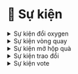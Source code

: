 # 🎁 Sự kiện



<details>

<summary>Sự kiện đổi oxygen</summary>

Sự kiện này người dùng có thể đổi oxygen của mình lấy các vật phẩm trong sự kiện. Mỗi 1 vật phẩm chỉ được đổi 1 lần\
ví dụ: \
1000 oxyden đổi lấy 5 phân bón\
10000 oxygen đổi lấy 5 vé sự kiện\
100000 oxygen đổi lấy 1 chậu/ cây giới hạn

</details>

<details>

<summary>Sự kiện vòng quay</summary>

Sự kiện này người dùng sẽ quay vòng quay để nhận thưởng. Vòng quay sẽ ngưng nếu người dùng quay được vật phẩm cấp cao là cây/ chậu

</details>

<details>

<summary>Sự kiện mở hộp quà</summary>

Sự kiện này người dùng sẽ được mở ngẫu nhiên 2/6 hộp quà. sau khi mở song thì sẽ kết thúc sự kiện

</details>

<details>

<summary>Sự kiện trao đổi</summary>

Sự kiện này người dùng sẽ trao đổi oxygen để lấy vật phẩm của 1 người chơi khác. Vật phẩm đó có thể lớn hơn cấp độ của người mua. nhưng không phải vật phẩm đặc biệt

</details>

<details>

<summary>Sự kiện vote</summary>

Hệ thống tổ chức cuộc bình chọn 10 hộp quà. (Mỗi hộp quà là phần thưởng ngẫu nhiên). kết thúc bình chọn hộp quà nào bình chọn nhiều nhất sẽ chiến thắng và tất cả người chơi vote đều nhận được hộp quà đó

</details>
